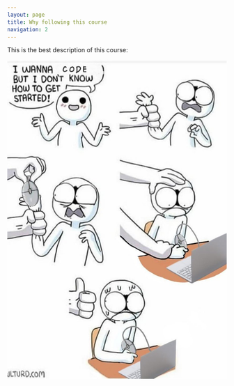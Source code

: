 ```yaml
---
layout: page
title: Why following this course
navigation: 2
---
```


This is the best description of this course:

<a><img src="images/meme_code.jpeg" width="600"/>


